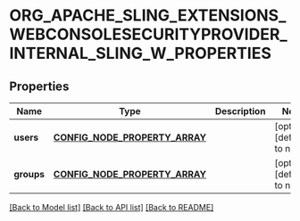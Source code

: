 # ORG_APACHE_SLING_EXTENSIONS_WEBCONSOLESECURITYPROVIDER_INTERNAL_SLING_W_PROPERTIES

## Properties
Name | Type | Description | Notes
------------ | ------------- | ------------- | -------------
**users** | [**CONFIG_NODE_PROPERTY_ARRAY**](configNodePropertyArray.md) |  | [optional] [default to null]
**groups** | [**CONFIG_NODE_PROPERTY_ARRAY**](configNodePropertyArray.md) |  | [optional] [default to null]

[[Back to Model list]](../README.md#documentation-for-models) [[Back to API list]](../README.md#documentation-for-api-endpoints) [[Back to README]](../README.md)


